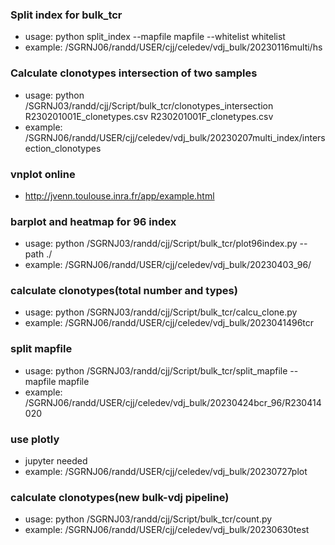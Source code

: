 ### Split index for bulk_tcr 
- usage: python split_index --mapfile mapfile --whitelist whitelist
- example: /SGRNJ06/randd/USER/cjj/celedev/vdj_bulk/20230116multi/hs
### Calculate clonotypes intersection of two samples
- usage: python /SGRNJ03/randd/cjj/Script/bulk_tcr/clonotypes_intersection R230201001E_clonetypes.csv R230201001F_clonetypes.csv
- example: /SGRNJ06/randd/USER/cjj/celedev/vdj_bulk/20230207multi_index/intersection_clonotypes
### vnplot online
- http://jvenn.toulouse.inra.fr/app/example.html
### barplot and heatmap for 96 index
- usage: python /SGRNJ03/randd/cjj/Script/bulk_tcr/plot96index.py --path ./
- example: /SGRNJ06/randd/USER/cjj/celedev/vdj_bulk/20230403_96/
### calculate clonotypes(total number and types)
- usage: python /SGRNJ03/randd/cjj/Script/bulk_tcr/calcu_clone.py
- example: /SGRNJ06/randd/USER/cjj/celedev/vdj_bulk/2023041496tcr
### split mapfile
- usage: python /SGRNJ03/randd/cjj/Script/bulk_tcr/split_mapfile --mapfile mapfile
- example: /SGRNJ06/randd/USER/cjj/celedev/vdj_bulk/20230424bcr_96/R230414020 
### use plotly
- jupyter needed
- example: /SGRNJ06/randd/USER/cjj/celedev/vdj_bulk/20230727plot
### calculate clonotypes(new bulk-vdj pipeline)
- usage: python /SGRNJ03/randd/cjj/Script/bulk_tcr/count.py
- example: /SGRNJ06/randd/USER/cjj/celedev/vdj_bulk/20230630test